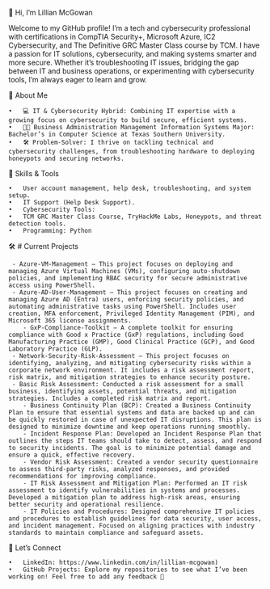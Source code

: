 👋 Hi, I’m Lillian McGowan

Welcome to my GitHub profile! I’m a tech and cybersecurity professional with certifications in CompTIA Security+, Microsoft Azure, IC2 Cybersecurity, and The Definitive GRC Master Class course by TCM. I have a passion for IT solutions, cybersecurity, and making systems 
smarter and more secure. Whether it’s troubleshooting IT issues, bridging the gap between IT and business operations, or experimenting with cybersecurity tools, 
I’m always eager to learn and grow.

👑 About Me

	•	💻 IT & Cybersecurity Hybrid: Combining IT expertise with a growing focus on cybersecurity to build secure, efficient systems.
	•	👩‍🎓 Business Administration Management Information Systems Major: Bachelor’s in Computer Science at Texas Southern University.
	•	🛠️ Problem-Solver: I thrive on tackling technical and cybersecurity challenges, from troubleshooting hardware to deploying honeypots and securing networks.
 

🔧 Skills & Tools

	•	User account management, help desk, troubleshooting, and system setup.
	•	IT Support (Help Desk Support).
	•	Cybersecurity Tools:
	•	TCM GRC Master Class Course, TryHackMe Labs, Honeypots, and threat detection tools.
	•	Programming: Python

🛠️ # Current Projects

	 - Azure-VM-Management – This project focuses on deploying and managing Azure Virtual Machines (VMs), configuring auto-shutdown policies, and implementing RBAC security for secure administrative access using PowerShell.
	 - Azure-AD-User-Management – This project focuses on creating and managing Azure AD (Entra) users, enforcing security policies, and automating administrative tasks using PowerShell. Includes user creation, MFA enforcement, Privileged Identity Management (PIM), and Microsoft 365 license assignments.
		- GxP-Compliance-Toolkit – A complete toolkit for ensuring compliance with Good x Practice (GxP) regulations, including Good Manufacturing Practice (GMP), Good Clinical Practice (GCP), and Good Laboratory Practice (GLP).
	 - Network-Security-Risk-Assessment – This project focuses on identifying, analyzing, and mitigating cybersecurity risks within a corporate network environment. It includes a risk assessment report, risk matrix, and mitigation strategies to enhance security posture.
	 - Basic Risk Assessment: Conducted a risk assessment for a small business, identifying assets, potential threats, and mitigation strategies. Includes a completed risk matrix and report.  
		- Business Continuity Plan (BCP): Created a Business Continuity Plan to ensure that essential systems and data are backed up and can be quickly restored in case of unexpected IT disruptions. This plan is designed to minimize downtime and keep operations running smoothly.  
		- Incident Response Plan: Developed an Incident Response Plan that outlines the steps IT teams should take to detect, assess, and respond to security incidents. The goal is to minimize potential damage and ensure a quick, effective recovery.  
		- Vendor Risk Assessment: Created a vendor security questionnaire to assess third-party risks, analyzed responses, and provided recommendations for improving compliance.  
		- IT Risk Assessment and Mitigation Plan: Performed an IT risk assessment to identify vulnerabilities in systems and processes. Developed a mitigation plan to address high-risk areas, ensuring better security and operational resilience.  
		- IT Policies and Procedures: Designed comprehensive IT policies and procedures to establish guidelines for data security, user access, and incident management. Focused on aligning practices with industry standards to maintain compliance and safeguard assets.  

🤝 Let’s Connect

	•	LinkedIn: https://www.linkedin.com/in/lillian-mcgowan)
	•	GitHub Projects: Explore my repositories to see what I’ve been working on! Feel free to add any feedback 🤗

<!---
TheTechProPrincess/TheTechProPrincess is a ✨ special ✨ repository because its `README.md` (this file) appears on your GitHub profile.
You can click the Preview link to take a look at your changes.
--->
